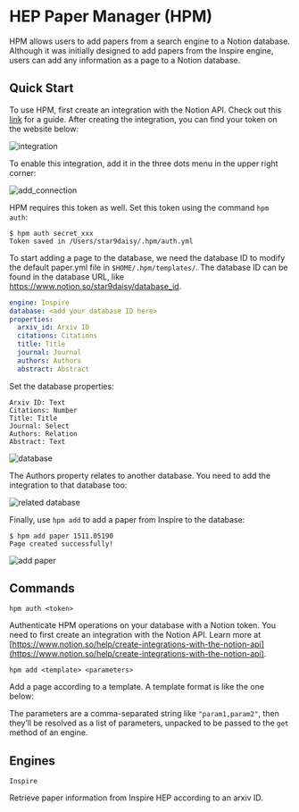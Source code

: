 # HEP Paper Manager (HPM)

HPM allows users to add papers from a search engine to a Notion database. Although it was initially designed to add papers from the Inspire engine, users can add any information as a page to a Notion database.

## Quick Start

To use HPM, first create an integration with the Notion API. Check out this [link](https://www.notion.so/help/create-integrations-with-the-notion-api) for a guide. After creating the integration, you can find your token on the website below:

![integration](https://i.imgur.com/wgBLRjU.png)

To enable this integration, add it in the three dots menu in the upper right corner:

![add_connection](https://i.imgur.com/3gT1cZ6.png)

HPM requires this token as well. Set this token using the command `hpm auth`:

```
$ hpm auth secret_xxx
Token saved in /Users/star9daisy/.hpm/auth.yml
```

To start adding a page to the database, we need the database ID to modify the default paper.yml file in `$HOME/.hpm/templates/`. The database ID can be found in the database URL, like https://www.notion.so/star9daisy/database_id.

```yml
engine: Inspire
database: <add your database ID here>
properties:
  arxiv_id: Arxiv ID
  citations: Citations
  title: Title
  journal: Journal
  authors: Authors
  abstract: Abstract
```

Set the database properties:

```
Arxiv ID: Text
Citations: Number
Title: Title
Journal: Select
Authors: Relation
Abstract: Text
```

![database](https://i.imgur.com/OggfaJG.png)

The Authors property relates to another database. You need to add the integration to that database too:

![related database](https://i.imgur.com/GF5GIIX.png)

Finally, use `hpm add` to add a paper from Inspire to the database:

```
$ hpm add paper 1511.05190
Page created successfully!

```

![add paper](https://i.imgur.com/ei01Qc0.png)

## Commands

`hpm auth <token>`

Authenticate HPM operations on your database with a Notion token. You need to first create an integration with the Notion API. Learn more at [https://www.notion.so/help/create-integrations-with-the-notion-api](https://www.notion.so/help/create-integrations-with-the-notion-api).

`hpm add <template> <parameters>`

Add a page according to a template. A template format is like the one below:

The parameters are a comma-separated string like `"param1,param2"`, then they’ll be resolved as a list of parameters, unpacked to be passed to the `get` method of an engine.

## Engines

`Inspire`

Retrieve paper information from Inspire HEP according to an arxiv ID.